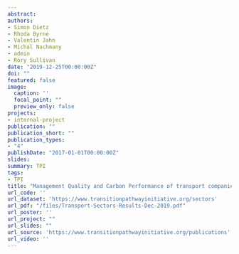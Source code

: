 ```yaml
---
abstract: 
authors:
- Simon Dietz
- Rhoda Byrne
- Valentin Jahn
- Michal Nachmany
- admin
- Rory Sullivan
date: "2019-12-25T00:00:00Z"
doi: ""
featured: false
image:
  caption: ''
  focal_point: ""
  preview_only: false
projects:
- internal-project
publication: ""
publication_short: ""
publication_types:
- "4"
publishDate: "2017-01-01T00:00:00Z"
slides: 
summary: TPI
tags:
- TPI
title: "Management Quality and Carbon Performance of transport companies: December 2019"
url_code: ''
url_dataset: 'https://www.transitionpathwayinitiative.org/sectors'
url_pdf: "/files/Transport-Sectors-Results-Dec-2019.pdf"
url_poster: ''
url_project: ""
url_slides: ""
url_source: 'https://www.transitionpathwayinitiative.org/publications'
url_video: ''
---
```

